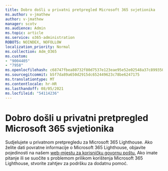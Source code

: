 ```yaml
---
title: Dobro došli u privatni pretpregled Microsoft 365 svjetionika
ms.author: v-jmathew
author: v-jmathew
manager: scotv
ms.audience: Admin
ms.topic: article
ms.service: o365-administration
ROBOTS: NOINDEX, NOFOLLOW
localization_priority: Normal
ms.collection: Adm_O365
ms.custom:
- "9004405"
- "7958"
ms.openlocfilehash: c68747fbea80732f80d7537e123eae95e52e02548a37c899350a5d1f9f5cd53d
ms.sourcegitcommit: b5f7da89a650d2915dc652449623c78be6247175
ms.translationtype: MT
ms.contentlocale: hr-HR
ms.lasthandoff: 08/05/2021
ms.locfileid: "54114236"
---
```

# <a name="welcome-to-the-microsoft-365-lighthouse-private-preview"></a>Dobro došli u privatni pretpregled Microsoft 365 svjetionika

Sudjelujete u privatnom pretpregledu za Microsoft 365 Lighthouse. Ako želite dati povratne informacije o Microsoft 365 Lighthouse, objavite pojedinosti na našem [web-mjestu za korisničku govornu poštu.](https://aka.ms/M365Lighthouseuservoice) Ako imate pitanje ili se suočite s problemom prilikom korištenja Microsoft 365 Lighthouse, stvorite zahtjev za podršku za dodatnu pomoć.
